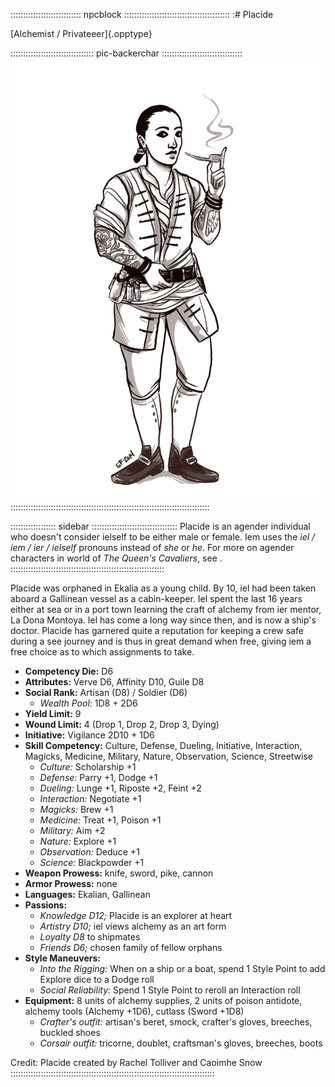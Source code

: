 :::::::::::::::::::::::::::: npcblock ::::::::::::::::::::::::::::::::::::::::::
:# Placide

[Alchemist / Privateeer]{.opptype}

::::::::::::::::::::::::::::::::: pic-backerchar ::::::::::::::::::::::::::::::::
![Placide, by Eleanor Ferron](assets/Characters/Placide.jpg "Placide, by Eleanor Ferron")
:::::::::::::::::::::::::::::::::::::::::::::::::::::::::::::::::::::::::::::::

:::::::::::::::::: sidebar ::::::::::::::::::::::::::::::::::
Placide is an agender individual who doesn't consider ielself to be either
male or female. Iem uses the *iel / iem / ier / ielself* pronouns instead of
*she* or *he*. For more on agender characters in world of *The Queen's Cavaliers*, 
see <a href="#gender" class="xref-inchapter-under"></a>.
:::::::::::::::::::::::::::::::::::::::::::::::::::::::::::::

Placide was orphaned in Ekalia as a young child. By 10, iel had been taken aboard a
Gallinean vessel as a cabin-keeper. Iel spent the last 16 years either at sea or 
in a port town learning the craft of alchemy from ier mentor, La Dona Montoya. Iel
has come a long way since then, and is now a ship's doctor. Placide has garnered
quite a reputation for keeping a crew safe during a see journey and is thus in
great demand when free, giving iem a free choice as to which assignments to take.

- **Competency Die:** D6
- **Attributes:** Verve D6, Affinity D10, Guile D8
- **Social Rank:** Artisan (D8) / Soldier (D6)
  - *Wealth Pool:* 1D8 + 2D6
- **Yield Limit:** 9
- **Wound Limit:** 4 (Drop 1, Drop 2, Drop 3, Dying)
- **Initiative:** Vigilance 2D10 + 1D6
- **Skill Competency:** Culture, Defense, Dueling, Initiative, Interaction, Magicks, Medicine, Military, Nature, Observation, Science, Streetwise
    - *Culture:* Scholarship +1
    - *Defense:* Parry +1, Dodge +1
    - *Dueling:* Lunge +1, Riposte +2, Feint +2
    - *Interaction:* Negotiate +1
    - *Magicks:* Brew +1
    - *Medicine:* Treat +1, Poison +1
    - *Military:* Aim +2
    - *Nature:* Explore +1
    - *Observation:* Deduce +1
    - *Science:* Blackpowder +1
- **Weapon Prowess:** knife, sword, pike, cannon
- **Armor Prowess:** none
- **Languages:** Ekalian, Gallinean
- **Passions:** 
    - *Knowledge D12;* Placide is an explorer at heart
    - *Artistry D10;* iel views alchemy as an art form
    - *Loyalty D8* to shipmates
    - *Friends D6;* chosen family of fellow orphans
- **Style Maneuvers:** 
  - *Into the Rigging:* When on a ship or a boat, spend 1 Style Point to add Explore dice to a Dodge roll
  - *Social Reliability:* Spend 1 Style Point to reroll an Interaction roll
- **Equipment:** 8 units of alchemy supplies, 2 units of poison antidote, 
  alchemy tools (Alchemy +1D6), cutlass (Sword +1D8)
    - *Crafter's outfit:* artisan's beret, smock, crafter's gloves, breeches, buckled shoes
    - *Corsair outfit:* tricorne, doublet, craftsman's gloves, breeches, boots

Credit: Placide created by Rachel Tolliver and Caoimhe Snow
:::::::::::::::::::::::::::::::::::::::::::::::::::::::::::::::::::::::::::::::::


